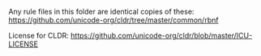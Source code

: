 Any rule files in this folder are identical copies of these: https://github.com/unicode-org/cldr/tree/master/common/rbnf

License for CLDR: https://github.com/unicode-org/cldr/blob/master/ICU-LICENSE


